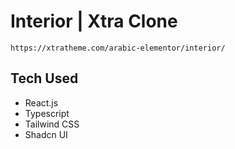 # Interior | Xtra Clone

`https://xtratheme.com/arabic-elementor/interior/`

## Tech Used

- React.js
- Typescript
- Tailwind CSS
- Shadcn UI
